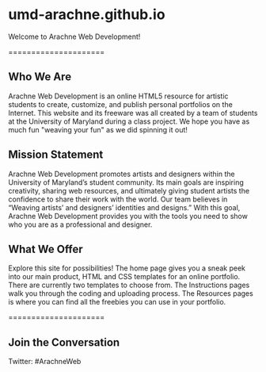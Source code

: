 umd-arachne.github.io
=====================


Welcome to Arachne Web Development!


=====================


Who We Are
--------------------
Arachne Web Development is an online HTML5 resource for artistic students to create, customize, and publish personal portfolios on the Internet. This website and its freeware was all created by a team of students at the University of Maryland during a class project. We hope you have as much fun "weaving your fun" as we did spinning it out!


Mission Statement
--------------------
Arachne Web Development promotes artists and designers within the University of Maryland’s student community. Its main goals are inspiring creativity, sharing web resources, and ultimately giving student artists the confidence to share their work with the world. Our team believes in “Weaving artists’ and designers’ identities and designs.” With this goal, Arachne Web Development provides you with the tools you need to show who you are as a professional and designer.


What We Offer
--------------------
Explore this site for possibilities! The home page gives you a sneak peek into our main product, HTML and CSS templates for an online portfolio. There are currently two templates to choose from. The Instructions pages walk you through the coding and uploading process. The Resources pages is where you can find all the freebies you can use in your portfolio.


=====================

Join the Conversation
--------------------
Twitter: #ArachneWeb
